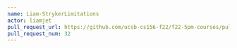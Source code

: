 ```yaml
---
name: Liam-StrykerLimitations
actor: liamjet
pull_request_url: https://github.com/ucsb-cs156-f22/f22-5pm-courses/pull/32
pull_request_num: 32
---
```

